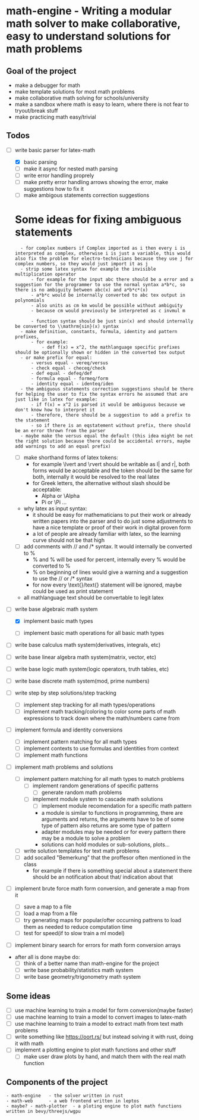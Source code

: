 # math-engine - Writing a modular math solver to make collaborative, easy to understand solutions for math problems

## Goal of the project
  - make a debugger for math
  - make template solutions for most math problems
  - make collaborative math solving for schools/university
  - make a sandbox where math is easy to learn, where there is not fear to tryout/break stuff
  - make practicing math easy/trivial


## Todos
- [ ] write basic parser for latex-math
    - [x] basic parsing
    - [ ] make it async for nested math parsing
    - [ ] write error handling proprely
    - [ ] make pretty error handling arrows showing the error, make suggestions how to fix it
    - [ ] make ambigous statements correction suggestions

    # Some ideas for fixing ambiguous statements
        - for complex numbers if Complex imported as i then every i is interpreted as complex, otherwise i is just a variable, this would also fix the problem for electro-technicians because they use j for complex numbers, so they would just import it as j
        - strip some latex syntax for example the invisible multiplication operator
            - for example for the input abc there should be a error and a suggestion for the programmer to use the normal syntax a*b*c, so there is no ambiguity between abc(x) and a*b*c*(x)
            - a*b*c would be internally converted to abc tex output in polynomials
            - also units as cm km would be possible without ambiguity
            - because cm would previously be interpreted as c invmul m

            - function syntax should be just sin(x) and should internally be converted to \\mathrm{sin}(x) syntax
        - make definition, constants, formula, identity and pattern prefixes,
            - for example:
                - def f(x) = x^2, the mathlanguage specific prefixes should be optionally shown or hidden in the converted tex output
        - or make prefix for equal:
            - versus equal - vereq/versus
            - check equal - checeq/check
            - def equal - defeq/def
            - formula equal - formeq/form
            - identity equal - identeq/iden
        - the ambiguous statements correction suggestions should be there for helping the user to fix the syntax errors he assumed that are just like in latex for example:
            - if f(x) = x^2 is parsed it would be ambiguous because we don't know how to interpret it
            - therefore, there should be a suggestion to add a prefix to the statement
            - so if there is an eqstatement without prefix, there should be an error thrown from the parser
        - maybe make the versus equal the default (this idea might be not the right solution because there could be accidental errors, maybe add warnings to add an equal prefix)
    - [ ] make shorthand forms of latex tokens:
        - for example \lvert and \rvert should be writable as l| and r|, both forms would be acceptable and the token should be the same for both, internally it would be resolved to the real latex
        - for Greek letters, the alternative without slash should be acceptable:
            - Alpha or \Alpha
            - Pi or \Pi ...
    - why latex as input syntax:
        - it should be easy for mathematicians to put their work or already written papers into the parser and to do just some adjustments to have a nice template or proof of their work in digital proven form
        - a lot of people are already familiar with latex, so the learning curve should not be that high

    - [ ] add comments with // and /* syntax. It would internally be converted to %
        - % and \% will be used for percent, internally every % would be converted to \%
        - % on beginning of lines would give a warning and a suggestion to use the // or /* syntax
        - for now every \text{}/text{} statement will be ignored, maybe could be used as print statement    

    - all mathlanguage text should be convertable to legit latex 

- [ ] write base algebraic math system
    - [x] implement basic math types
    - [ ] implement basic math operations for all basic math types


- [ ] write base calculus math system(derivatives, integrals, etc)
- [ ] write base linear algebra math system(matrix, vector, etc)
- [ ] write base logic math system(logic operators, truth tables, etc)
- [ ] write base discrete math system(mod, prime numbers)
- [ ] write step by step solutions/step tracking
    - [ ] implement step tracking for all math types/operations
    - [ ] implement math tracking/coloring to color some parts of math expressions to track down where the math/numbers came from

- [ ] implement formula and identity conversions
    - [ ] implement pattern matching for all math types
    - [ ] implement contexts to use formulas and identities from context
    - [ ] implement math functions

- [ ] implement math problems and solutions
    - [ ] implement pattern matching for all math types to match problems
        - [ ] implement random generations of specific patterns
            - [ ] generate random math problems
        - [ ] implement module system to cascade math solutions
            - [ ] implement module recomendation for a specific math pattern
            - a module is similar to functions in programming, there are arguments and returns, the arguments have to be of some type of pattern also returns are some type of pattern
            - adapter modules may be needed or for every pattern there may be a module to solve a problem
            - solutions can hold modules or sub-solutions, plots...
    - [ ] write solution templates for text math problems
    - [ ] add socalled "Bemerkung" that the proffesor often mentioned in the class
        - for example if there is something special about a statement there should be an notification about that/ indication about that

- [ ] implement brute force math form conversion, and generate a map from it
    - [ ] save a map to a file
    - [ ] load a map from a file
    - [ ] try generating maps for popular/ofter occurning pattrens to load them as needed to reduce computation time
    - [ ] test for speed(if to slow train a ml model)

- [ ] implement binary search for errors for math form conversion arrays

- after all is done maybe do:
    - [ ] think of a better name than math-engine for the project
    - [ ] write base probability/statistics math system
    - [ ] write base geometry/trigonometry math system

## Some ideas
- [ ] use machine learning to train a model for form conversion(maybe faster)
- [ ] use machine learning to train a model to convert images to latex-math
- [ ] use machine learning to train a model to extract math from text math problems
- [ ] write something like https://oort.rs/ but instead solving it with rust, doing it with math
- [ ] implement a plotting engine to plot math functions and other stuff
    - [ ] make user draw plots by hand, and match them with the real math function

## Components of the project
    - math-engine   - the solver written in rust
    - math-web      - a web frontend written in leptos
    - maybe? - math-plotter  - a ploting engine to plot math functions written in bevy/threejs/wgpu
